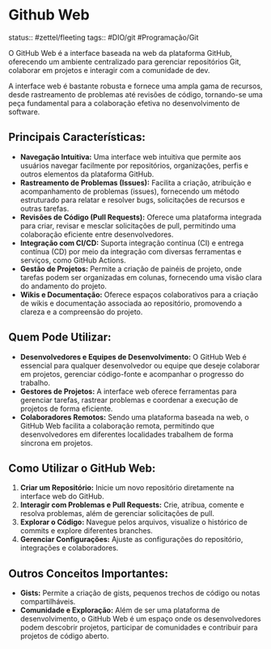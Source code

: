 # Github Web
status:: #zettel/fleeting 
tags:: #DIO/git #Programação/Git 

O GitHub Web é a interface baseada na web da plataforma GitHub, oferecendo um ambiente centralizado para gerenciar repositórios Git, colaborar em projetos e interagir com a comunidade de dev.

A interface web é bastante robusta e fornece uma ampla gama de recursos, desde rastreamento de problemas até revisões de código, tornando-se uma peça fundamental para a colaboração efetiva no desenvolvimento de software.

## **Principais Características:**
- **Navegação Intuitiva:** Uma interface web intuitiva que permite aos usuários navegar facilmente por repositórios, organizações, perfis e outros elementos da plataforma GitHub.
- **Rastreamento de Problemas (Issues):** Facilita a criação, atribuição e acompanhamento de problemas (issues), fornecendo um método estruturado para relatar e resolver bugs, solicitações de recursos e outras tarefas.
- **Revisões de Código (Pull Requests):** Oferece uma plataforma integrada para criar, revisar e mesclar solicitações de pull, permitindo uma colaboração eficiente entre desenvolvedores.
- **Integração com CI/CD:** Suporta integração contínua (CI) e entrega contínua (CD) por meio da integração com diversas ferramentas e serviços, como GitHub Actions.
- **Gestão de Projetos:** Permite a criação de painéis de projeto, onde tarefas podem ser organizadas em colunas, fornecendo uma visão clara do andamento do projeto.
- **Wikis e Documentação:** Oferece espaços colaborativos para a criação de wikis e documentação associada ao repositório, promovendo a clareza e a compreensão do projeto.

## **Quem Pode Utilizar:**

- **Desenvolvedores e Equipes de Desenvolvimento:** O GitHub Web é essencial para qualquer desenvolvedor ou equipe que deseje colaborar em projetos, gerenciar código-fonte e acompanhar o progresso do trabalho.
- **Gestores de Projetos:** A interface web oferece ferramentas para gerenciar tarefas, rastrear problemas e coordenar a execução de projetos de forma eficiente.
- **Colaboradores Remotos:** Sendo uma plataforma baseada na web, o GitHub Web facilita a colaboração remota, permitindo que desenvolvedores em diferentes localidades trabalhem de forma síncrona em projetos.

## **Como Utilizar o GitHub Web:**

1. **Criar um Repositório:** Inicie um novo repositório diretamente na interface web do GitHub.
2. **Interagir com Problemas e Pull Requests:** Crie, atribua, comente e resolva problemas, além de gerenciar solicitações de pull.
3. **Explorar o Código:** Navegue pelos arquivos, visualize o histórico de commits e explore diferentes branches.
4. **Gerenciar Configurações:** Ajuste as configurações do repositório, integrações e colaboradores.
## **Outros Conceitos Importantes:**
- **Gists:** Permite a criação de gists, pequenos trechos de código ou notas compartilháveis.
- **Comunidade e Exploração:** Além de ser uma plataforma de desenvolvimento, o GitHub Web é um espaço onde os desenvolvedores podem descobrir projetos, participar de comunidades e contribuir para projetos de código aberto.